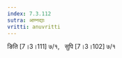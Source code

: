 ```yaml
---
index: 7.3.112
sutra: आण्नद्याः
vritti: anuvritti
---
```


ङिति [7।3।111] ७/१,   सुपि [7।3।102] ७/१ 